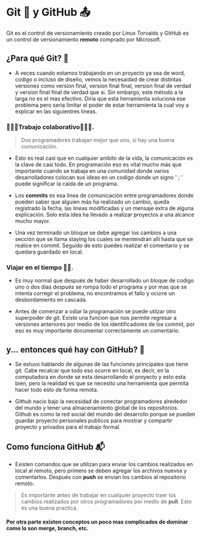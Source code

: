 # Git 📑 y GitHub 📤
Git es el control de versionamiento creado por Linux Torvalds y GitHub es un control de versionamiento **remoto** comprado por Microsoft.

## ¿Para qué Git? 🤔
- A veces cuando estamos trabajando en un proyecto ya sea de word, codigo o incluso de diseño, vemos la necesaidad de crear distintas versiones como version final, version final final, version final de verdad y version final final de verdad que si. Sin embargo, este método a la larga no es el mas efectivo. Diria que esta herramienta soluciona ese problema pero seria limitar el poder de estar herramienta la cual voy a explicar en las siguientres lineas. 

### 👩🏻‍💻Trabajo colaborativo🧑🏼‍💻.
>Dos programadores trabajan mejor que uno, si hay una buena comunicación.

- Esto es real casi que en cualquier ambito de la vida, la comunicación es la clave de casi todo. En programación eso es vital mucho más que importante cuando se trabaja en una comunidad donde varios desarrolladores colocan sus ideas en un codigo donde un signo ' ; ' puede significar la caida de un programa. 

- Los **commits** es esa linea de comunicación entre programadores donde pueden saber que alguien más ha realizado un cambio, queda registrado la fecha, las lineas modificadas y un mensaje extra de alguna explicación. Solo esta idea ha llevado a realizar proyectos a una alcance mucho mayor. 

- Una vez terminado un bloque se debe agregar los cambios a una sección que se llama staying los cuales se mentendran allí hasta que se realice en commit. Seguido de esto puedes realizar el comentario y se quedara guardado en local.


### Viajar en el tiempo 🏃🏼.
- Es muy normal que después de haber desarrollado un bloque de codigo uno o dos dias después se rompa todo el programa y por mas que se intenta corregir el problema, no encontramos el fallo y ocurre un desbordamiento en cascada.

- Antes de comenzar a odiar la programación se puede utilzar otro superpoder de git. Existe una funcion que nos permite regresar a versiones anteriores por medio de los identificadores de los commit, por eso es muy importante documentar correctamente un comentario.

## y... entonces qué hay con GitHub? 🤔

- Se estuvo hablando de algunas de las funciones principales que tiene git. Cabe recalcar que todo eso ocurre en local, es decir, en la computadora en donde se esta desarrollando el proyecto y esto esta bien, pero la realidad es que se necesito una herramienta que permita hacer todo esto de forma remota. 

- Github nacio bajo la necesidad de conectar programadores alrededor del mundo y tener una almacenamiento global de los repositorios. Github es como la red social del mundo del desarrollo porque se pueden guardar proyecto personales publicos para mostrar y compartir proyecto y privados para el trabajo formal.

## Como funciona GitHub 📬

- Existen comandos que se utilizan para enviar los cambios realizados en local al remoto, pero primero se deben agregar los archivos nuevos y comentarlos. Después con **push** se envian los cambios al repositorio remoto.

>Es importante antes de trabajar en cualquier proyecto traer los cambios realizados por otros programadores por medio de **pull**. Esto es una buena practica.

#### Por otra parte existen conceptos un poco mas complicados de dominar como lo son **merge**, **branch**, etc.
